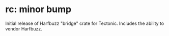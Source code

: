 # rc: minor bump

Initial release of Harfbuzz "bridge" crate for Tectonic. Includes the ability to
vendor Harfbuzz.